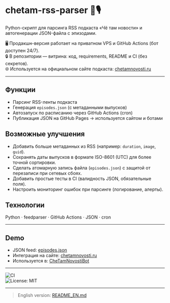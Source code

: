 # chetam-rss-parser 🔄🎙️

Python-скрипт для парсинга RSS подкаста «Чё там новости» и автогенерации JSON-файла с эпизодами.  

🖥️ Продакшн-версия работает на приватном VPS и GitHub Actions (бот доступен 24/7).  
🔒 В репозитории — витрина: код, requirements, README и CI (без секретов).  
🌐 Используется на официальном сайте подкаста: [chetamnovosti.ru](https://chetamnovosti.ru)

---

## Функции
- Парсинг RSS-ленты подкаста  
- Генерация `episodes.json` (с метаданными выпусков)  
- Автозапуск по расписанию через GitHub Actions (cron)  
- Публикация JSON на GitHub Pages → используется сайтом и ботами

## Возможные улучшения 

- Добавить больше метаданных из RSS (например: `duration`, `image`, `guid`).  
- Сохранять даты выпусков в формате ISO-8601 (UTC) для более точной сортировки.  
- Сделать атомарную запись файла (`episodes.json`) с защитой от перезаписи при сетевых сбоях.  
- Добавить простые тесты в CI (валидность JSON, обязательные поля).  
- Настроить мониторинг ошибок при парсинге (логирование, алерты).

## Технологии
Python · feedparser · GitHub Actions · JSON · cron  

---

## Demo
- JSON feed: [episodes.json](https://pepstrik.github.io/chetam-rss-parser/episodes.json)  
- Интеграция на сайте: [chetamnovosti.ru](https://chetamnovosti.ru)  
- Используется в: [CheTamNovostiBot](https://github.com/pepstrik/CheTamNovostiBot)

---

![CI](https://github.com/pepstrik/chetam-rss-parser/actions/workflows/ci.yml/badge.svg)  
![License: MIT](https://img.shields.io/badge/License-MIT-green.svg)

---

> English version: [README_EN.md](README_EN.md)

